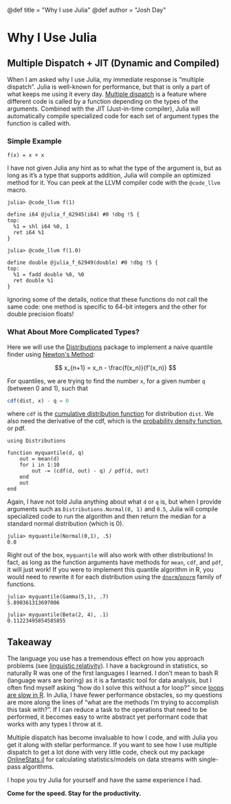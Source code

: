@def title = "Why I use Julia"
@def author = "Josh Day"

# Why I Use Julia


## Multiple Dispatch + JIT (Dynamic and Compiled)

When I am asked why I use Julia, my immediate response is “multiple dispatch”. Julia is well-known for performance, but that is only a part of what keeps me using it every day. [Multiple dispatch](https://en.wikipedia.org/wiki/Multiple_dispatch)  is a feature where different code is called by a function depending on the types of the arguments. Combined with the JIT (Just-in-time compiler), Julia will automatically compile specialized code for each set of argument types the function is called with.

### Simple Example

```
f(x) = x + x
```

I have not given Julia any hint as to what the type of the argument is, but as long as it’s a type that supports addition, Julia will compile an optimized method for it. You can peek at the LLVM compiler code with the `@code_llvm` macro.  

```
julia> @code_llvm f(1)

define i64 @julia_f_62945(i64) #0 !dbg !5 {
top:
  %1 = shl i64 %0, 1
  ret i64 %1
}

julia> @code_llvm f(1.0)

define double @julia_f_62949(double) #0 !dbg !5 {
top:
  %1 = fadd double %0, %0
  ret double %1
}
```

Ignoring some of the details, notice that these functions do not call the same code: one method is specific to 64-bit integers and the other for double precision floats!

### What About More Complicated Types?

Here we will use the [Distributions](https://github.com/JuliaStats/Distributions.jl)  package to implement a naive quantile finder using [Newton's Method](https://en.wikipedia.org/wiki/Newton%27s_method):

$$
x_{n+1} = x_n - \frac{f(x_n)}{f'(x_n)}
$$

For quantiles, we are trying to find the number `x`, for a given number `q` (between 0 and 1), such that

```julia
cdf(dist, x) - q = 0
```

where `cdf` is the [cumulative distribution function](https://en.wikipedia.org/wiki/Cumulative_distribution_function) for distribution `dist`. We also need the derivative of the cdf, which is the [probability density function](https://en.wikipedia.org/wiki/Probability_density_function), or pdf.

```
using Distributions

function myquantile(d, q)
    out = mean(d)
    for i in 1:10
        out -= (cdf(d, out) - q) / pdf(d, out)
    end
    out
end
```

Again, I have not told Julia anything about what `d` or `q` is, but when I provide arguments such as `Distributions.Normal(0, 1)` and `0.5`, Julia will compile specialized code to run the algorithm and then return the median for a standard normal distribution (which is 0).

```
julia> myquantile(Normal(0,1), .5)
0.0
```

Right out of the box, `myquantile` will also work with other distributions!  In fact, as long as the function arguments have methods for `mean`, `cdf`, and `pdf`, it will just work! If you were to implement this quantile algorithm in R, you would need to rewrite it for each distribution using the [`dnorm`/`pnorm`](https://stat.ethz.ch/R-manual/R-devel/library/stats/html/Normal.html)  family of functions.

```
julia> myquantile(Gamma(5,1), .7)
5.890361313697006

julia> myquantile(Beta(2, 4), .1)
0.11223495854585855
```

## Takeaway

The language you use has a tremendous effect on how you approach problems (see [linguistic relativity](https://en.wikipedia.org/wiki/Linguistic_relativity)). I have a background in statistics, so naturally R was one of the first languages I learned. I don’t mean to bash R (language wars are boring) as it is a fantastic tool for data analysis, but I often find myself asking “how do I solve this without a for loop?” since [loops are slow in R](http://adv-r.had.co.nz/Performance.html). In Julia, I have fewer performance obstacles, so my questions are more along the lines of “what are the methods I’m trying to accomplish this task with?”. If I can reduce a task to the operations that need to be performed, it becomes easy to write abstract yet performant code that works with any types I throw at it.

Multiple dispatch has become invaluable to how I code, and with Julia you get it along with stellar performance. If you want to see how I use multiple dispatch to get a lot done with very little code, check out my package [OnlineStats.jl](https://github.com/joshday/OnlineStats.jl) for calculating statistics/models on data streams with single-pass algorithms.

I hope you try Julia for yourself and have the same experience I had.

**Come for the speed.  Stay for the productivity.**